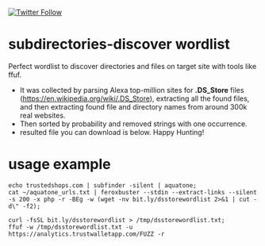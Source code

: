 [![Twitter Follow](https://img.shields.io/twitter/follow/0xbadad?style=social)](https://twitter.com/0xbadad)
# subdirectories-discover wordlist
Perfect wordlist to discover directories and files on target site with tools like ffuf.
- It was collected by parsing Alexa top-million sites for **.DS_Store** files (https://en.wikipedia.org/wiki/.DS_Store), extracting all the found files, and then extracting found file and directory names from around 300k real websites.
- Then sorted by probability and removed strings with one occurrence.
- resulted file you can download is below. Happy Hunting!
# usage example
```
echo trustedshops.com | subfinder -silent | aquatone;
cat ~/aquatone_urls.txt | feroxbuster --stdin --extract-links --silent -s 200 -x php -r -BEg -w (wget -nv bit.ly/dsstorewordlist 2>&1 | cut -d\" -f2);
```
```
curl -fsSL bit.ly/dsstorewordlist > /tmp/dsstorewordlist.txt;
ffuf -w /tmp/dsstorewordlist.txt -u https://analytics.trustwalletapp.com/FUZZ -r
```
